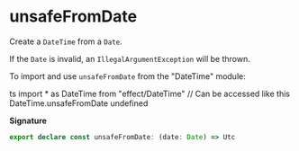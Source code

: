 # unsafeFromDate

Create a `DateTime` from a `Date`.

If the `Date` is invalid, an `IllegalArgumentException` will be thrown.

To import and use `unsafeFromDate` from the "DateTime" module:

ts
import \* as DateTime from "effect/DateTime"
// Can be accessed like this
DateTime.unsafeFromDate
undefined

**Signature**

```ts
export declare const unsafeFromDate: (date: Date) => Utc
```
